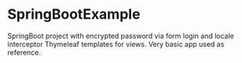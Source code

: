 # SpringBootExample
SpringBoot project with encrypted password via form login and locale interceptor
Thymeleaf templates for views. Very basic app used as reference.
